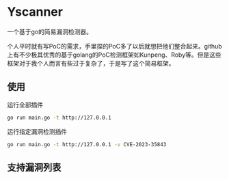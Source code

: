 # Yscanner
一个基于go的简易漏洞检测器。

个人平时就有写PoC的需求，手里捏的PoC多了以后就想把他们整合起来。github上有不少极其优秀的基于golang的PoC检测框架如Kunpeng、Roby等。但是这些框架对于我个人而言有些过于复杂了，于是写了这个简易框架。
## 使用
运行全部插件
```bash
go run main.go -t http://127.0.0.1
```
运行指定漏洞检测插件
```bash
go run main.go -t http://127.0.0.1 -v CVE-2023-35843
```
## 支持漏洞列表
